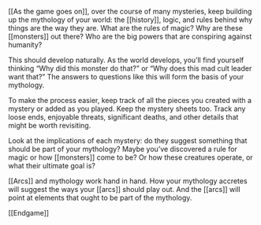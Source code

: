 
[[As the game goes on]], over the course of many mysteries, keep building up the mythology of your world: the [[history]], logic, and rules behind why things are the way they are. What are the rules of magic? Why are these [[monsters]] out there? Who are the big powers that are conspiring against humanity?

This should develop naturally. As the world develops, you’ll find yourself thinking “Why did this monster do that?” or “Why does this mad cult leader want that?” The answers to questions like this will form the basis of your mythology.

To make the process easier, keep track of all the pieces you created with a mystery or added as you played. Keep the mystery sheets too. Track any loose ends, enjoyable threats, significant deaths, and other details that might be worth revisiting.

Look at the implications of each mystery: do they suggest something that should be part of your mythology? Maybe you’ve discovered a rule for magic or how [[monsters]] come to be? Or how these creatures operate, or what their ultimate goal is?

[[Arcs]] and mythology work hand in hand. How your mythology accretes will suggest the ways your [[arcs]] should play out. And the [[arcs]] will point at elements that ought to be part of the mythology.

[[Endgame]]
